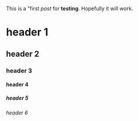This is a "first *post* for **testing**. Hopefully it will work.

# header 1

## header 2

### header 3

#### header 4

##### header 5

###### header 6
